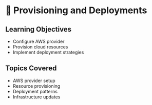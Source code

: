 # 🚀 Provisioning and Deployments

## Learning Objectives
- Configure AWS provider
- Provision cloud resources
- Implement deployment strategies

## Topics Covered
- AWS provider setup
- Resource provisioning
- Deployment patterns
- Infrastructure updates
